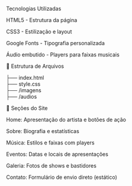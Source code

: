 Tecnologias Utilizadas

HTML5 - Estrutura da página

CSS3 - Estilização e layout

Google Fonts - Tipografia personalizada

Áudio embutido - Players para faixas musicais

📂 Estrutura de Arquivos

├── index.html            
├── style.css            
├── /imagens              
├── /audios               

📌 Seções do Site

Home: Apresentação do artista e botões de ação

Sobre: Biografia e estatísticas

Música: Estilos e faixas com players

Eventos: Datas e locais de apresentações

Galeria: Fotos de shows e bastidores

Contato: Formulário de envio direto (estático)

